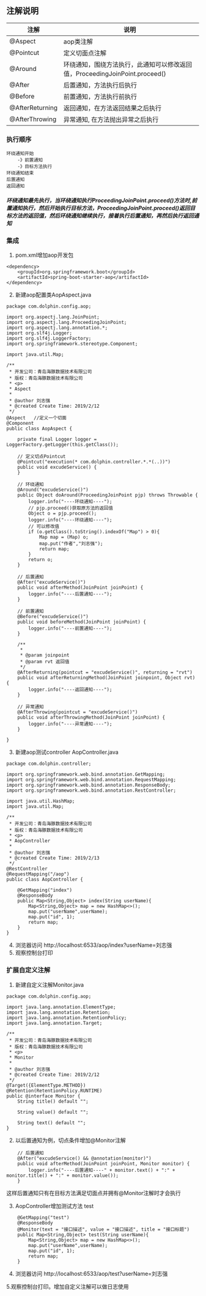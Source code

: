 ## 注解说明

注解 | 说明
---|---
@Aspect | aop类注解
@Pointcut | 定义切面点注解
@Around | 环绕通知，围绕方法执行，此通知可以修改返回值，ProceedingJoinPoint.proceed() 
@After | 后置通知，方法执行后执行
@Before | 前置通知，方法执行前执行
@AfterReturning | 返回通知，在方法返回结果之后执行
@AfterThrowing | 异常通知, 在方法抛出异常之后执行

### 执行顺序



```
环绕通知开始 
    -》前置通知
    -》目标方法执行
环绕通知结束    
后置通知
返回通知
```

##### 环绕通知最先执行，当环绕通知执行ProceedingJoinPoint.proceed()方法时,前置通知执行，然后开始执行目标方法，ProceedingJoinPoint.proceed()返回目标方法的返回值，然后环绕通知继续执行，接着执行后置通知，再然后执行返回通知

### 集成
1. pom.xml增加aop开发包

```
<dependency>
    <groupId>org.springframework.boot</groupId>
    <artifactId>spring-boot-starter-aop</artifactId>
</dependency>
```
2. 新建aop配置类AopAspect.java

```
package com.dolphin.config.aop;

import org.aspectj.lang.JoinPoint;
import org.aspectj.lang.ProceedingJoinPoint;
import org.aspectj.lang.annotation.*;
import org.slf4j.Logger;
import org.slf4j.LoggerFactory;
import org.springframework.stereotype.Component;

import java.util.Map;

/**
 * 开发公司：青岛海豚数据技术有限公司
 * 版权：青岛海豚数据技术有限公司
 * <p>
 * Aspect
 *
 * @author 刘志强
 * @created Create Time: 2019/2/12
 */
@Aspect   //定义一个切面
@Component
public class AopAspect {

    private final Logger logger = LoggerFactory.getLogger(this.getClass());

    // 定义切点Pointcut
    @Pointcut("execution(* com.dolphin.controller.*.*(..))")
    public void excudeService() {
    }

    // 环绕通知
    @Around("excudeService()")
    public Object doAround(ProceedingJoinPoint pjp) throws Throwable {
        logger.info("----环绕通知----");
        // pjp.proceed()获取原方法的返回值
        Object o = pjp.proceed();
        logger.info("----环绕通知----");
        // 可以修改值
        if (o.getClass().toString().indexOf("Map") > 0){
            Map map = (Map) o;
            map.put("作者","刘志强");
            return map;
        }
        return o;
    }

    // 后置通知
    @After("excudeService()")
    public void afterMethod(JoinPoint joinPoint) {
        logger.info("----后置通知----");
    }

    // 前置通知
    @Before("excudeService()")
    public void beforeMethod(JoinPoint joinPoint) {
        logger.info("----前置通知----");
    }

    /**
     *
     * @param joinpoint
     * @param rvt 返回值
     */
    @AfterReturning(pointcut = "excudeService()", returning = "rvt")
    public void afterReturningMethod(JoinPoint joinpoint, Object rvt) {
        logger.info("----返回通知----");
    }

    // 异常通知
    @AfterThrowing(pointcut = "excudeService()")
    public void afterThrowingMethod(JoinPoint joinPoint) {
        logger.info("----异常通知----");
    }

}
```
3. 新建aop测试controller AopController.java

```
package com.dolphin.controller;

import org.springframework.web.bind.annotation.GetMapping;
import org.springframework.web.bind.annotation.RequestMapping;
import org.springframework.web.bind.annotation.ResponseBody;
import org.springframework.web.bind.annotation.RestController;

import java.util.HashMap;
import java.util.Map;

/**
 * 开发公司：青岛海豚数据技术有限公司
 * 版权：青岛海豚数据技术有限公司
 * <p>
 * AopController
 *
 * @author 刘志强
 * @created Create Time: 2019/2/13
 */
@RestController
@RequestMapping("/aop")
public class AopController {

    @GetMapping("index")
    @ResponseBody
    public Map<String,Object> index(String userName){
        Map<String,Object> map = new HashMap<>();
        map.put("userName",userName);
        map.put("id", 1);
        return map;
    }
}
```
4. 浏览器访问 http://localhost:6533/aop/index?userName=刘志强
5. 观察控制台打印

### 扩展自定义注解

1. 新建自定义注解Monitor.java

```
package com.dolphin.config.aop;

import java.lang.annotation.ElementType;
import java.lang.annotation.Retention;
import java.lang.annotation.RetentionPolicy;
import java.lang.annotation.Target;

/**
 * 开发公司：青岛海豚数据技术有限公司
 * 版权：青岛海豚数据技术有限公司
 * <p>
 * Monitor
 *
 * @author 刘志强
 * @created Create Time: 2019/2/12
 */
@Target({ElementType.METHOD})
@Retention(RetentionPolicy.RUNTIME)
public @interface Monitor {
    String title() default "";

    String value() default "";

    String text() default "";
}

```

2. 以后置通知为例，切点条件增加@Monitor注解

```
    // 后置通知
    @After("excudeService() && @annotation(monitor)")
    public void afterMethod(JoinPoint joinPoint, Monitor monitor) {
        logger.info("----后置通知----" + monitor.text() + ":" + monitor.title() + ":" + monitor.value());
    }
```
这样后置通知只有在目标方法满足切面点并拥有@Monitor注解时才会执行

3. AopController增加测试方法 test

```
    @GetMapping("test")
    @ResponseBody
    @Monitor(text = "接口描述", value = "接口描述", title = "接口标题")
    public Map<String,Object> test(String userName){
        Map<String,Object> map = new HashMap<>();
        map.put("userName",userName);
        map.put("id", 1);
        return map;
    }
```
4. 浏览器访问 http://localhost:6533/aop/test?userName=刘志强

5.观察控制台打印。增加自定义注解可以做日志使用 











